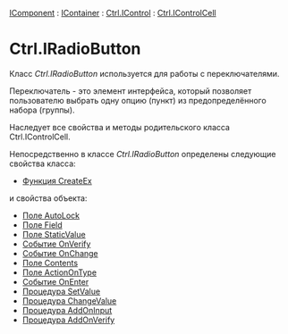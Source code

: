 ﻿---
Title: Компонент IRadioButton
Link: .Ctrl.IRadioButton
---

[IComponent](topic:Com.Custom.ComClasses.IComponent.Default) :
[IContainer](topic:Com.Custom.ComClasses.IContainer.Default) :
[Ctrl.IControl](topic:Com.Custom.ComClasses.Ctrl.IControl.Default) :
[Ctrl.IControlCell](topic:Com.Custom.ComClasses.Ctrl.IControlCell.Default)

# Ctrl.IRadioButton

Класс *Ctrl.IRadioButton* используется для работы с переключателями.

Переключатель - это элемент интерфейса, который позволяет пользователю выбрать одну опцию (пункт)
из предопределённого набора (группы).

Наследует все свойства и методы родительского класса Ctrl.IControlCell.

Непосредственно в классе *Ctrl.IRadioButton* определены следующие свойства класса:
* [Функция CreateEx](CreateEx)

и свойства объекта:
* [Поле AutoLock](AutoLock)
* [Поле Field](Field)
* [Поле StaticValue](StaticValue)
* [Событие OnVerify](OnVerify)
* [Событие OnChange](OnChange)
* [Поле Contents](Contents)
* [Поле ActionOnType](ActionOnType)
* [Событие OnEnter](OnEnter)
* [Процедура SetValue](SetValue)
* [Процедура ChangeValue](ChangeValue)
* [Процедура AddOnInput](AddOnInput)
* [Процедура AddOnVerify](AddOnVerify)